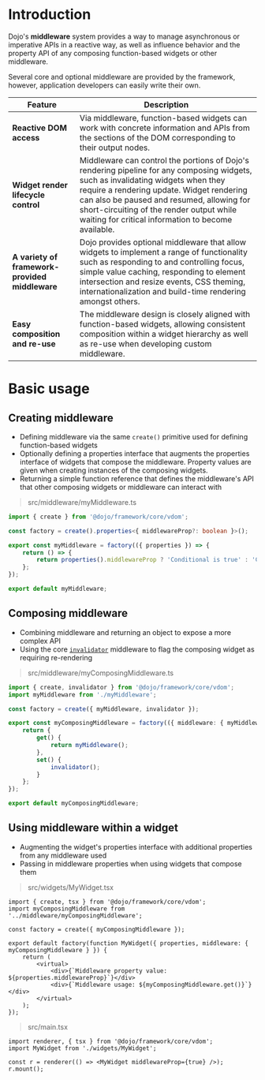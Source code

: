 # Introduction

Dojo's **middleware** system provides a way to manage asynchronous or imperative APIs in a reactive way, as well as influence behavior and the property API of any composing function-based widgets or other middleware.

Several core and optional middleware are provided by the framework, however, application developers can easily write their own.

| Feature                                        | Description                                                                                                                                                                                                                                                                                                                    |
| ---------------------------------------------- | ------------------------------------------------------------------------------------------------------------------------------------------------------------------------------------------------------------------------------------------------------------------------------------------------------------------------------ |
| **Reactive DOM access**                        | Via middleware, function-based widgets can work with concrete information and APIs from the sections of the DOM corresponding to their output nodes.                                                                                                                                                                           |
| **Widget render lifecycle control**            | Middleware can control the portions of Dojo's rendering pipeline for any composing widgets, such as invalidating widgets when they require a rendering update. Widget rendering can also be paused and resumed, allowing for short-circuiting of the render output while waiting for critical information to become available. |
| **A variety of framework-provided middleware** | Dojo provides optional middleware that allow widgets to implement a range of functionality such as responding to and controlling focus, simple value caching, responding to element intersection and resize events, CSS theming, internationalization and build-time rendering amongst others.                                 |
| **Easy composition and re-use**                | The middleware design is closely aligned with function-based widgets, allowing consistent composition within a widget hierarchy as well as re-use when developing custom middleware.                                                                                                                                           |

# Basic usage

## Creating middleware

-   Defining middleware via the same `create()` primitive used for defining function-based widgets
-   Optionally defining a properties interface that augments the properties interface of widgets that compose the middleware. Property values are given when creating instances of the composing widgets.
-   Returning a simple function reference that defines the middleware's API that other composing widgets or middleware can interact with

> src/middleware/myMiddleware.ts

```ts
import { create } from '@dojo/framework/core/vdom';

const factory = create().properties<{ middlewareProp?: boolean }>();

export const myMiddleware = factory(({ properties }) => {
	return () => {
		return properties().middlewareProp ? 'Conditional is true' : 'Conditional is false';
	};
});

export default myMiddleware;
```

## Composing middleware

-   Combining middleware and returning an object to expose a more complex API
-   Using the core [`invalidator`](/learn/middleware/core-render-middleware#invalidator) middleware to flag the composing widget as requiring re-rendering

> src/middleware/myComposingMiddleware.ts

```ts
import { create, invalidator } from '@dojo/framework/core/vdom';
import myMiddleware from './myMiddleware';

const factory = create({ myMiddleware, invalidator });

export const myComposingMiddleware = factory(({ middleware: { myMiddleware, invalidator } }) => {
	return {
		get() {
			return myMiddleware();
		},
		set() {
			invalidator();
		}
	};
});

export default myComposingMiddleware;
```

## Using middleware within a widget

-   Augmenting the widget's properties interface with additional properties from any middleware used
-   Passing in middleware properties when using widgets that compose them

> src/widgets/MyWidget.tsx

```tsx
import { create, tsx } from '@dojo/framework/core/vdom';
import myComposingMiddleware from '../middleware/myComposingMiddleware';

const factory = create({ myComposingMiddleware });

export default factory(function MyWidget({ properties, middleware: { myComposingMiddleware } }) {
	return (
		<virtual>
			<div>{`Middleware property value: ${properties.middlewareProp}`}</div>
			<div>{`Middleware usage: ${myComposingMiddleware.get()}`}</div>
		</virtual>
	);
});
```

> src/main.tsx

```tsx
import renderer, { tsx } from '@dojo/framework/core/vdom';
import MyWidget from './widgets/MyWidget';

const r = renderer(() => <MyWidget middlewareProp={true} />);
r.mount();
```
